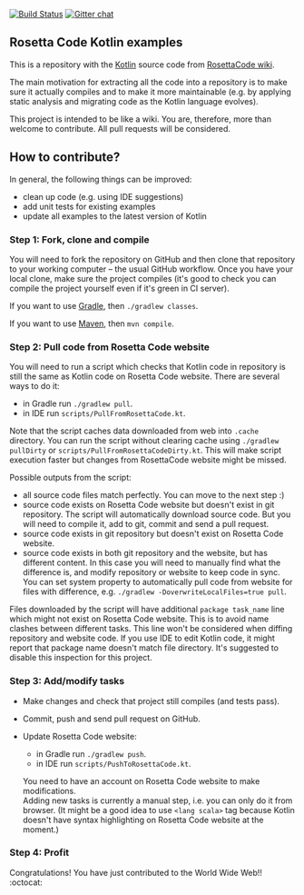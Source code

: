
[![Build Status](https://travis-ci.org/dkandalov/rosettacode-kotlin.svg?branch=master)](https://travis-ci.org/dkandalov/rosettacode-kotlin)
[![Gitter chat](https://badges.gitter.im/rosetta-code-kotlin/chat.svg)](https://gitter.im/rosetta-code-kotlin/Lobby)

## Rosetta Code Kotlin examples

This is a repository with the [Kotlin](https://kotlinlang.org/) source code
from [RosettaCode wiki](http://rosettacode.org/wiki/Category:Kotlin).

The main motivation for extracting all the code into a repository is to make sure it actually compiles and
to make it more maintainable (e.g. by applying static analysis and migrating code as the Kotlin language
evolves).

This project is intended to be like a wiki.  You are, therefore, more than welcome to contribute.  All pull
requests will be considered.


## How to contribute?

In general, the following things can be improved:
 - clean up code (e.g. using IDE suggestions)
 - add unit tests for existing examples
 - update all examples to the latest version of Kotlin


### Step 1: Fork, clone and compile

You will need to fork the repository on GitHub and then clone that repository to your working computer – the
usual GitHub workflow. Once you have your local clone, make sure the project compiles 
(it's good to check you can compile the project yourself even if it's green in CI server).

If you want to use [Gradle](https://www.gradle.org), then `./gradlew classes`.

If you want to use [Maven](http://www.maven.org), then `mvn compile`.

### Step 2: Pull code from Rosetta Code website

You will need to run a script which checks that Kotlin code in repository 
is still the same as Kotlin code on Rosetta Code website. There are several ways to do it:
 - in Gradle run `./gradlew pull`.  
 - in IDE run `scripts/PullFromRosettaCode.kt`.

Note that the script caches data downloaded from web into `.cache` directory.
You can run the script without clearing cache using `./gradlew pullDirty` or `scripts/PullFromRosettaCodeDirty.kt`.
This will make script execution faster but changes from RosettaCode website might be missed.

Possible outputs from the script:
 - all source code files match perfectly. You can move to the next step :)
 - source code exists on Rosetta Code website but doesn't exist in git repository. 
 The script will automatically download source code. But you will need to compile it, add to git, commit and send a pull request.
 - source code exists in git repository but doesn't exist on Rosetta Code website. 
 - source code exists in both git repository and the website, but has different content. 
 In this case you will need to manually find what the difference is, and modify repository or website to keep code in sync.
 You can set system property to automatically pull code from website for files with difference, 
 e.g. `./gradlew -DoverwriteLocalFiles=true pull`.

Files downloaded by the script will have additional `package task_name` line which might not exist on Rosetta Code website. 
This is to avoid name clashes between different tasks. This line won't be considered when diffing repository and website code.
If you use IDE to edit Kotlin code, it might report that package name doesn't match file directory. It's suggested to disable this inspection for this project. 


### Step 3: Add/modify tasks

- Make changes and check that project still compiles (and tests pass).
- Commit, push and send pull request on GitHub.
- Update Rosetta Code website:
    - in Gradle run `./gradlew push`.  
    - in IDE run `scripts/PushToRosettaCode.kt`.
  
  You need to have an account on Rosetta Code website to make modifications.    
  Adding new tasks is currently a manual step, i.e. you can only do it from browser.
  (It might be a good idea to use `<lang scala>` tag because Kotlin doesn't have syntax highlighting on Rosetta Code website at the moment.)


### Step 4: Profit

Congratulations! You have just contributed to the World Wide Web!! :octocat:
